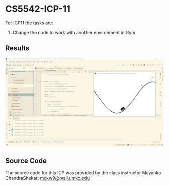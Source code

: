 # CS5542-ICP-11

For ICP11 the tasks are:
1. Change the code to work with another environment  in Gym

## Results

![CartLearning](docs/CartLearning.gif)


## Source Code

The source code for this ICP was provided by the class instructor Mayanka ChandraShekar: [mckw9@mail.umkc.edu](https://github.com/djyuhn/CS5560-ICP/blob/master/KDM-ICP7/mckw9@mail.umkc.edu)
